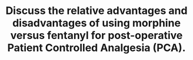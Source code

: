 ---
title: "Discuss the relative advantages and disadvantages of using morphine versus fentanyl for post-operative Patient Controlled Analgesia (PCA)."
entityType: SAQ
exam: PEX
college: ANZCA
year: 2015
sitting: A
question: 11
passRate: 19
EC_expectedDomains:
- "A brief statement describing the intention of patient controlled analgesia (PCA) to provide effective and safe analgesia in the perioperative pain period provided a good point from which to discuss of the relative advantages and disadvantages of morphine compared with fentanyl for this purpose."
EC_errorsCommon:
- "Factual listing of the opioids’ chemical classifications, presentation, bioavailability, mode of action and potency did not answer the question and did not score marks."
- "Descriptions of alternative opioids or routes of administration did not contribute to marks."
- "When mentioned, differences in cost, patient preference, possible drug error or substance abuse were often overstated."
- "Lists of pharmaceutical, pharmacokinetic and pharmacodynamic differences between fentanyl and morphine did not result in a pass mark unless accompanied by discussion of how onset of effect, time to peak effect, duration of action and active metabolites might influence the ability to deliver safe and effective perioperative analgesia."
---